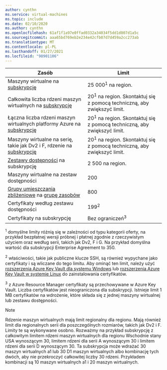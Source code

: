 ```yaml
---
author: cynthn
ms.service: virtual-machines
ms.topic: include
ms.date: 02/10/2020
ms.author: cynthn
ms.openlocfilehash: 61af1f1a97e0ffad0332a34034f5dd1d007d1a5c
ms.sourcegitcommit: aaa65bd769eb2e234e42cfb07d7d459a2cc273ab
ms.translationtype: MT
ms.contentlocale: pl-PL
ms.lasthandoff: 01/27/2021
ms.locfileid: "98901106"
---
```

| Zasób | Limit |
| --- | --- |
| Maszyny wirtualne na [subskrypcję](https://azure.microsoft.com/pricing/) |25 000<sup>1</sup> na region. |
| Całkowita liczba rdzeni maszyn wirtualnych na [subskrypcję](https://azure.microsoft.com/pricing/) |20<sup>1</sup> na region. Skontaktuj się z pomocą techniczną, aby zwiększyć limit. |
| Łączna liczba rdzeni maszyn wirtualnych platformy Azure na [subskrypcję](https://azure.microsoft.com/pricing/) |20<sup>1</sup> na region. Skontaktuj się z pomocą techniczną, aby zwiększyć limit. |
| Maszyny wirtualne na serię, takie jak Dv2 i F, rdzenie na [subskrypcję](https://azure.microsoft.com/pricing/) |20<sup>1</sup> na region. Skontaktuj się z pomocą techniczną, aby zwiększyć limit. |
| [Zestawy dostępności](../articles/virtual-machines/manage-availability.md#configure-multiple-virtual-machines-in-an-availability-set-for-redundancy) na subskrypcję |2 500 na region. |
| Maszyny wirtualne na zestaw dostępności | 200 |
| [Grupy umieszczania zbliżeniowe](../articles/virtual-machines/windows/proximity-placement-groups-portal.md) na [grupę zasobów](../articles/azure-resource-manager/management/overview.md#resource-groups) | 800 | 
| Certyfikaty według zestawu dostępności | 199<sup>2</sup> |
| Certyfikaty na subskrypcję |Bez ograniczeń<sup>3</sup> |

<sup>1</sup> domyślne limity różnią się w zależności od typu kategorii oferty, na przykład bezpłatnej wersji próbnej i płatnej zgodnie z rzeczywistym użyciem oraz według serii, takich jak Dv2, F i G. Na przykład domyślna wartość dla subskrypcji Enterprise Agreement to 350.

<sup>2</sup> właściwości, takie jak publiczne klucze SSH, są również wypychane jako certyfikaty i są wliczane do tego limitu. Aby ominąć ten limit, należy użyć [rozszerzenia Azure Key Vault dla systemu Windows](../articles/virtual-machines/extensions/key-vault-windows.md) lub [rozszerzenia Azure Key Vault w systemie Linux](../articles/virtual-machines/extensions/key-vault-linux.md) do zainstalowania certyfikatów.

<sup>3</sup> z Azure Resource Manager certyfikaty są przechowywane w Azure Key Vault. Liczba certyfikatów jest nieograniczona dla subskrypcji. Istnieje limit 1 MB certyfikatów na wdrożenie, które składa się z jednej maszyny wirtualnej lub zestawu dostępności.



> [!NOTE]
> Rdzenie maszyn wirtualnych mają limit regionalny dla regionu. Mają również limit dla regionalnych serii dla poszczególnych rozmiarów, takich jak Dv2 i F. Limity te są wykonywane osobno. Rozważmy na przykład subskrypcję z całkowitym limitem rdzeni maszyn wirtualnych dla regionu Wschodnie stany USA wynoszącym 30, limitem rdzeni dla serii A wynoszącym 30 i limitem rdzeni dla serii D wynoszącym 30. Ta subskrypcja może wdrażać 30 maszyn wirtualnych a1 lub 30 D1 maszyn wirtualnych albo kombinację tych dwóch, aby nie przekroczyć całkowitej liczby 30 rdzeni. Przykładem kombinacji są 10 maszyn wirtualnych a1 i 20 maszyn wirtualnych.  
> <!-- -->
>